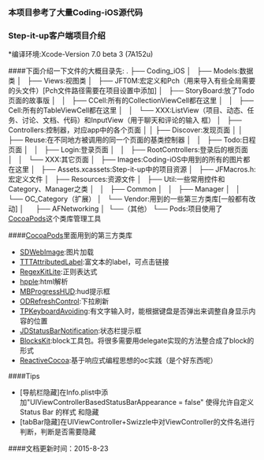 ### 本项目参考了大量Coding-iOS源代码

### Step-it-up客户端项目介绍 
*编译环境:Xcode-Version 7.0 beta 3 (7A152u)


####下面介绍一下文件的大概目录先:
.
├── Coding_iOS
│   ├── Models:数据类
│   ├── Views:视图类
│   ├── JFT0M:宏定义和Pch（用来导入有些全局需要的头文件）[Pch文件路径需要在项目设置中添加]
│   ├── StoryBoard:放了Todo页面的故事版
│   │   ├── CCell:所有的CollectionViewCell都在这里
│   │   ├── Cell:所有的TableViewCell都在这里
│   │   └── XXX:ListView（项目、动态、任务、讨论、文档、代码）和InputView（用于聊天和评论的输入 框）
│   ├── Controllers:控制器，对应app中的各个页面
│   │   ├── Discover:发现页面
│   │   ├── Reuse:在不同地方被调用的同一个页面的基类控制器
│   │   ├── Todo:日程页面
│   │   ├── Login:登录页面
│   │   ├── RootControllers:登录后的根页面
│   │   └── XXX:其它页面
│   ├── Images:Coding-iOS中用到的所有的图片都在这里
│   ├── Assets.xcassets:Step-it-up中的项目资源
│   ├── JFMacros.h:宏定义文件
│   ├── Resources:资源文件
│   ├── Util:一些常用控件和Category、Manager之类
│   │   ├── Common
│   │   ├── Manager
│   │   └── OC_Category（扩展）
│   └── Vendor:用到的一些第三方类库[一般都有改动]
│       ├── AFNetworking
│       └──（其他）
└── Pods:项目使用了[CocoaPods](http://code4app.com/article/cocoapods-install-usage)这个类库管理工具


####[CocoaPods](http://cocoapods.org/)里面用到的第三方类库
- [SDWebImage](https://github.com/rs/SDWebImage):图片加载
- [TTTAttributedLabel](https://github.com/TTTAttributedLabel/TTTAttributedLabel):富文本的label，可点击链接
- [RegexKitLite](https://github.com/wezm/RegexKitLite):正则表达式
- [hpple](https://github.com/topfunky/hpple):html解析
- [MBProgressHUD](https://github.com/jdg/MBProgressHUD):hud提示框
- [ODRefreshControl](https://github.com/Sephiroth87/ODRefreshControl):下拉刷新
- [TPKeyboardAvoiding](https://github.com/michaeltyson/TPKeyboardAvoiding):有文字输入时，能根据键盘是否弹出来调整自身显示内容的位置
- [JDStatusBarNotification](https://github.com/jaydee3/JDStatusBarNotification):状态栏提示框
- [BlocksKit](https://github.com/zwaldowski/BlocksKit):block工具包。将很多需要用delegate实现的方法整合成了block的形式
- [ReactiveCocoa](https://github.com/ReactiveCocoa/ReactiveCocoa):基于响应式编程思想的oc实践（是个好东西呢）

####Tips
- [导航栏隐藏]在Info.plist中添加"UIViewControllerBasedStatusBarAppearance = false" 
使得允许自定义Status Bar 的样式 和隐藏
- [tabBar隐藏]在UIViewController+Swizzle中对ViewController的文件名进行判断，判断是否需要隐藏



####文档更新时间：2015-8-23





